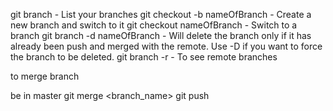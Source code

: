 git branch  - List your branches
git checkout -b nameOfBranch  - Create a new branch and switch to it
git checkout nameOfBranch  - Switch to a branch
git branch -d nameOfBranch - Will delete the branch only if it has already been push and merged with the remote. Use -D if you want to force the branch to be deleted.
git branch -r   - To see remote branches


to merge branch

be in master
git merge <branch_name>
git push

